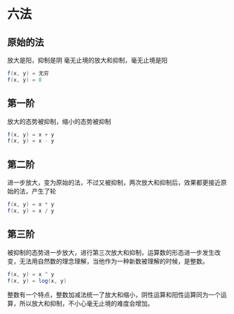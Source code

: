 # 六法

## 原始的法
放大是阳，抑制是阴
毫无止境的放大和抑制，毫无止境是阳
```scala
f(x, y) = 无穷
f(x, y) = 0
```

## 第一阶
放大的态势被抑制，缩小的态势被抑制
```scala
f(x, y) = x + y
f(x, y) = x - y
```

## 第二阶
进一步放大，变为原始的法，不过又被抑制，两次放大和抑制后，效果都更接近原始的法，产生了轮
```scala
f(x, y) = x * y
f(x, y) = x / y
```

## 第三阶
被抑制的态势进一步放大，进行第三次放大和抑制，运算数的形态进一步发生改变，无法用自然数的理念理解，当他作为一种新数被理解的时候，是整数。
```scala
f(x, y) = x ^ y
f(x, y) = log(x, y)
```

整数有一个特点，整数加减法统一了放大和缩小，阴性运算和阳性运算同为一个运算，所以放大和抑制，不小心毫无止境的难度会增加。